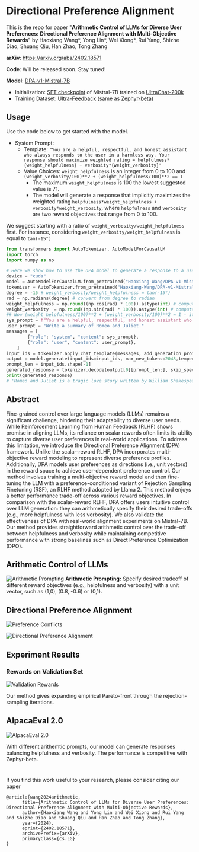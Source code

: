 # Directional Preference Alignment

This is the repo for paper "**Arithmetic Control of LLMs for Diverse User Preferences: Directional Preference Alignment with Multi-Objective Rewards**" by Haoxiang Wang*, Yong Lin*, Wei Xiong*, Rui Yang, Shizhe Diao, Shuang Qiu, Han Zhao, Tong Zhang

**arXiv**: https://arxiv.org/abs/2402.18571

**Code**: Will be released soon. Stay tuned! 

**Model**: [DPA-v1-Mistral-7B](https://huggingface.co/Haoxiang-Wang/DPA-v1-Mistral-7B/)

* Initialization: [SFT checkpoint](https://huggingface.co/HuggingFaceH4/mistral-7b-sft-beta)  of Mistral-7B trained on [UltraChat-200k](https://huggingface.co/datasets/HuggingFaceH4/ultrachat_200k)
* Training Dataset: [Ultra-Feedback](https://huggingface.co/datasets/openbmb/UltraFeedback) (same as [Zephyr-beta](https://huggingface.co/HuggingFaceH4/zephyr-7b-beta))

## Usage

Use the code below to get started with the model.

+ System Prompt:
  + Template: `"You are a helpful, respectful, and honest assistant who always responds to the user in a harmless way. Your response should maximize weighted rating = helpfulness*{weight_helpfulness} + verbosity*{weight_verbosity}"`
  + Value Choices: `weight_helpfulness` is an integer from 0 to 100 and `(weight_verbosity/100)**2 + (weight_helpfulness/100)**2 == 1`
    + The maximum `weight_helpfulness` is 100 the lowest suggested value is 71.
    + The model will generate a response that implicitly maximizes the weighted rating `helpfulness*weight_helpfulness + verbosity*weight_verbosity`, where `helpfulness` and `verbosity` are two reward objectives that range from 0 to 100. 

We suggest starting with a ratio of `weight_verbosity/weight_helpfulness` first. For instance, considering `weight_verbosity/weight_helpfulness` is equal to `tan(-15°)`
```python
from transformers import AutoTokenizer, AutoModelForCausalLM
import torch
import numpy as np

# Here we show how to use the DPA model to generate a response to a user prompt.
device = "cuda"
model = AutoModelForCausalLM.from_pretrained("Haoxiang-Wang/DPA-v1-Mistral-7B", torch_dtype=torch.bfloat16, device_map=device)
tokenizer = AutoTokenizer.from_pretrained("Haoxiang-Wang/DPA-v1-Mistral-7B")
degree = -15 # weight_verbosity/weight_helpfulness = tan(-15°)
rad = np.radians(degree) # convert from degree to radian
weight_helpfulness = np.round((np.cos(rad) * 100)).astype(int) # compute weight_helpfulness, scale it by 100x, and round it to an integer
weight_verbosity  = np.round((np.sin(rad) * 100)).astype(int) # compute weight_verbosity, scale it by 100x, and round it to an integer
## Now (weight_helpfulness/100)**2 + (weight_verbosity/100)**2 ≈ 1 - it is not an exact equivalence due to the round() operations above 
sys_prompt = f"You are a helpful, respectful, and honest assistant who always responds to the user in a harmless way. Your response should maximize weighted rating = helpfulness*{weight_helpfulness} + verbosity*{weight_verbosity}"
user_prompt = "Write a summary of Romeo and Juliet."
messages = [
        {"role": "system", "content": sys_prompt},
        {"role": "user", "content": user_prompt},
    ]
input_ids = tokenizer.apply_chat_template(messages, add_generation_prompt=True, return_tensors="pt").to(device)
output = model.generate(input_ids=input_ids, max_new_tokens=2048,temperature=0.7)
prompt_len = input_ids.shape[-1]
generated_response = tokenizer.decode(output[0][prompt_len:], skip_special_tokens=True)
print(generated_response)
# 'Romeo and Juliet is a tragic love story written by William Shakespeare, believed to have been written between 1591 and 1595. The play is based on an Italian tale called "The Tragical History of Romeus and Juliet" by Arthur Brooke, which was published in 1562.\n\nThe story revolves around two young star-crossed lovers, Romeo Montague and Juliet Capulet, from rival families in Verona, Italy. Their love is forbidden by their families, who have a long-standing feud. Despite the obstacles, Romeo and Juliet marry in secret and spend a few blissful days together before fate intervenes.\n\nA series of misunderstandings, miscommunications, and tragic events lead to the deaths of both Romeo and Juliet. Romeo believes that Juliet is dead, and in a fit of despair, he takes his own life. Juliet, who is actually still alive, awakens to find Romeo dead and takes her own life in grief.\n\nThe play explores themes of love, hate, fate, and the consequences of actions. It is known for its iconic characters, including the passionate Romeo, the fiery Juliet, and the noble Friar Lawrence, who tries to help the young lovers.\n\nRomeo and Juliet has been adapted into numerous films, stage productions, and other media over the years, and it remains a beloved and tragic tale of forbidden love.'
```

## Abstract
Fine-grained control over large language models (LLMs) remains a significant challenge, hindering their adaptability to diverse user needs. While Reinforcement Learning from Human Feedback (RLHF) shows promise in aligning LLMs, its reliance on scalar rewards often limits its ability to capture diverse user preferences in real-world applications. To address this limitation, we introduce the Directional Preference Alignment (DPA) framework. Unlike the scalar-reward RLHF, DPA incorporates multi-objective reward modeling to represent diverse preference profiles. Additionally, DPA models user preferences as directions (i.e., unit vectors) in the reward space to achieve user-dependent preference control. Our method involves training a multi-objective reward model and then fine-tuning the LLM with a preference-conditioned variant of Rejection Sampling Finetuning (RSF), an RLHF method adopted by Llama 2. This method enjoys a better performance trade-off across various reward objectives. In comparison with the scalar-reward RLHF, DPA offers users intuitive control over LLM generation: they can arithmetically specify their desired trade-offs (e.g., more helpfulness with less verbosity). We also validate the effectiveness of DPA with real-world alignment experiments on Mistral-7B. Our method provides straightforward arithmetic control over the trade-off between helpfulness and verbosity while maintaining competitive performance with strong baselines such as Direct Preference Optimization (DPO). 

## Arithmetic Control of LLMs

<!-- insert figures from assets/Chats_illustration.jpg with caption "Arithmetic Prompting"-->
![Arithmetic Prompting](assets/Chats_illustration.jpg)
**Arithmetic Prompting:** Specify desired tradeoff of different reward objectives (e.g., helpfulness and verbosity) with a unit vector, such as (1,0), (0.8, -0.6) or (0,1).

## Directional Preference Alignment

![Preference Conflicts](assets/preference-conflict.jpg)

![Directional Preference Alignment](assets/algo-illustration.jpg)


## Experiment Results


### Rewards on Validation Set
![Validation Rewards](assets/validation_rewards.jpg)

Our method gives expanding empirical Pareto-front through the rejection-sampling iterations.


## AlpacaEval 2.0
![AlpacaEval 2.0](assets/alpacaeval.jpg)

With different arithemtic prompts, our model can generate responses balancing helpfulness and verbosity. The performance is competitive with Zephyr-beta.


# 
If you find this work useful to your research, please consider citing our paper
```
@article{wang2024arithmetic,
      title={Arithmetic Control of LLMs for Diverse User Preferences: Directional Preference Alignment with Multi-Objective Rewards}, 
      author={Haoxiang Wang and Yong Lin and Wei Xiong and Rui Yang and Shizhe Diao and Shuang Qiu and Han Zhao and Tong Zhang},
      year={2024},
      eprint={2402.18571},
      archivePrefix={arXiv},
      primaryClass={cs.LG}
}
```
